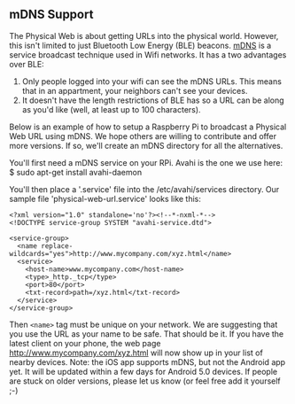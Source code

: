 ## mDNS Support

The Physical Web is about getting URLs into the physical world. However, this isn't limited to just Bluetooth Low Energy (BLE) beacons. [mDNS](http://en.wikipedia.org/wiki/Multicast_DNS) is a service broadcast technique used in Wifi networks. It has a two advantages over BLE: 

1. Only people logged into your wifi can see the mDNS URLs. This means that in an appartment, your neighbors can't see your devices.
2. It doesn't have the length restrictions of BLE has so a URL can be along as you'd like (well, at least up to 100 characters).

Below is an example of how to setup a Raspberry Pi to broadcast a Physical Web URL using mDNS. We hope others are willing to contribute and offer more versions. If so, we'll create an mDNS directory for all the alternatives.

You'll first need a mDNS service on your RPi. Avahi is the one we use here:
    $ sudo apt-get install avahi-daemon

You'll then place a '.service' file into the /etc/avahi/services directory. Our sample file 'physical-web-url.service' looks like this:

    <?xml version="1.0" standalone='no'?><!--*-nxml-*-->
    <!DOCTYPE service-group SYSTEM "avahi-service.dtd">

    <service-group>
      <name replace-wildcards="yes">http://www.mycompany.com/xyz.html</name>
      <service>
        <host-name>www.mycompany.com</host-name>
        <type>_http._tcp</type>
        <port>80</port>
        <txt-record>path=/xyz.html</txt-record>
      </service>
    </service-group>

Then `<name>` tag must be unique on your network. We are suggesting that you use the URL as your name to be safe. That should be it. If you have the latest client on your phone, the web page http://www.mycompany.com/xyz.html will now show up in your list of nearby devices. Note: the iOS app supports mDNS, but not the Android app yet. It will be updated within a few days for Android 5.0 devices. If people are stuck on older versions, please let us know (or feel free add it yourself ;-)
